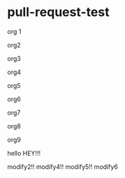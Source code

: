 # pull-request-test

org 1

org2

org3

org4

org5

org6

org7

org8

org9

hello
HEY!!!

modify2!!
modify4!!
modify5!!
modify6
